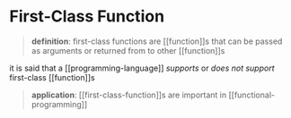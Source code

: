 # First-Class Function

> **definition**: first-class functions are [[function]]s that can be passed as arguments or returned from to other [[function]]s

it is said that a [[programming-language]] _supports_ or _does not support_ first-class [[function]]s

> **application**: [[first-class-function]]s are important in [[functional-programming]]
